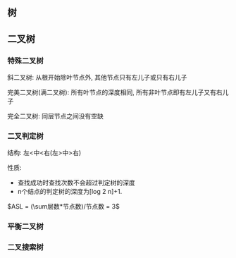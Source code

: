 ## 树



## 二叉树

### 特殊二叉树

斜二叉树: 从根开始除叶节点外, 其他节点只有左儿子或只有右儿子

完美二叉树(满二叉树): 所有叶节点的深度相同, 所有非叶节点即有左儿子又有右儿子

完全二叉树: 同层节点之间没有空缺

### 二叉判定树

结构: 左<中<右(左>中>右)

性质:

* 查找成功时查找次数不会超过判定树的深度
* n个结点的判定树的深度为[log 2 n]+1.

$ASL = (\sum层数*节点数)/节点数 = 3$

### 平衡二叉树

### 二叉搜索树